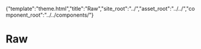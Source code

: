 {"template":"theme.html","title":"Raw","site_root":"../","asset_root":"../../","component_root":"../../components/"}

# Raw

<script>
	$(function() {
		$(".js-demo_carousel").carousel({ theme: "" });
		$(".js-demo_checkbox").checkbox({ theme: "" });
		$(".js-demo_dropdown").dropdown({ theme: "" });
		
		$(".js-demo_number").number({ theme: "" });
		
		$(".js-demo_pagination").pagination({ theme: "" });
		
		$(".js-demo_tabs").tabs({ theme: "" });
		$(".js-demo_tooltip").tooltip({ theme: "" });
		$(".js-demo_upload").upload({ theme: "" });
	});
</script>